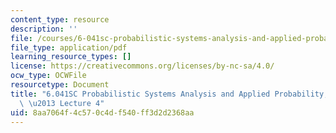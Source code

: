 ```yaml
---
content_type: resource
description: ''
file: /courses/6-041sc-probabilistic-systems-analysis-and-applied-probability-fall-2013/8aa7064f4c570c4df540ff3d2d2368aa_MIT6_041SCF13_lec04_300k.mp4.pdf
file_type: application/pdf
learning_resource_types: []
license: https://creativecommons.org/licenses/by-nc-sa/4.0/
ocw_type: OCWFile
resourcetype: Document
title: "6.041SC Probabilistic Systems Analysis and Applied Probability, Fall 2013Transcript\
  \ \u2013 Lecture 4"
uid: 8aa7064f-4c57-0c4d-f540-ff3d2d2368aa
---
```

